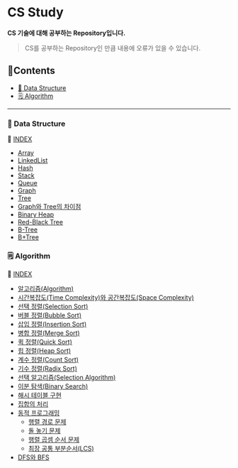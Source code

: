 # CS Study

**CS 기술에 대해 공부하는 Repository입니다.**

> CS를 공부하는 Repository인 만큼 내용에 오류가 있을 수 있습니다.

## 📖Contents
- [📁 Data Structure](#-Data-Structure)
- [🗒️ Algorithm](#%EF%B8%8F-Algorithm)
***

### 📁 Data Structure

📑 [INDEX](https://github.com/Minho979/CS_Study/blob/main/contents/DataStructure.md)
- [Array](https://github.com/Minho979/CS_Study/blob/main/contents/Data%20Structure/Array.md)
- [LinkedList](https://github.com/Minho979/CS_Study/blob/main/contents/Data%20Structure/Linked%20List.md)
- [Hash](https://github.com/Minho979/CS_Study/blob/main/contents/Data%20Structure/Hash.md)
- [Stack](https://github.com/Minho979/CS_Study/blob/main/contents/Data%20Structure/Stack.md)
- [Queue](https://github.com/Minho979/CS_Study/blob/main/contents/Data%20Structure/Queue.md)
- [Graph](https://github.com/Minho979/CS_Study/blob/main/contents/Data%20Structure/Graph.md)
- [Tree](https://github.com/Minho979/CS_Study/blob/main/contents/Data%20Structure/Tree.md)
- [Graph와 Tree의 차이점](https://github.com/Minho979/CS_Study/blob/main/contents/Data%20Structure/Graph%20vs%20Tree.md)
- [Binary Heap](https://github.com/Minho979/CS_Study/blob/main/contents/Data%20Structure/Binary%20Heap.md)
- [Red-Black Tree](https://github.com/Minho979/CS_Study/blob/main/contents/Data%20Structure/Red-Black%20Tree.md)
- [B-Tree](https://github.com/Minho979/CS_Study/blob/main/contents/Data%20Structure/B-Tree.md)
- [B+Tree](https://github.com/Minho979/CS_Study/blob/main/contents/Data%20Structure/B%2BTree.md)

### 🗒️ Algorithm
📑 [INDEX](https://github.com/Minho979/CS_Study/blob/main/contents/Algorithm.md)
- [알고리즘(Algorithm)](<https://github.com/Minho979/CS_Study/blob/main/contents/Algorithm/%EC%95%8C%EA%B3%A0%EB%A6%AC%EC%A6%98(Algorithm).md>)
- [시간복잡도(Time Complexity)와 공간복잡도(Space Complexity)](<https://github.com/Minho979/CS_Study/blob/main/contents/Algorithm/%EC%8B%9C%EA%B0%84%EB%B3%B5%EC%9E%A1%EB%8F%84%EC%99%80%20%EA%B3%B5%EA%B0%84%EB%B3%B5%EC%9E%A1%EB%8F%84.md>)
- [선택 정렬(Selection Sort)](<https://github.com/Minho979/CS_Study/blob/main/contents/Algorithm/%EC%84%A0%ED%83%9D%20%EC%A0%95%EB%A0%AC(Selection%20Sort).md>)
- [버블 정렬(Bubble Sort)](<https://github.com/Minho979/CS_Study/blob/main/contents/Algorithm/%EB%B2%84%EB%B8%94%20%EC%A0%95%EB%A0%AC(Bubble%20Sort).md>)
- [삽입 정렬(Insertion Sort)](<https://github.com/Minho979/CS_Study/blob/main/contents/Algorithm/%EC%82%BD%EC%9E%85%20%EC%A0%95%EB%A0%AC(Insertion%20Sort).md>)
- [병합 정렬(Merge Sort)](<https://github.com/Minho979/CS_Study/blob/main/contents/Algorithm/%EB%B3%91%ED%95%A9%20%EC%A0%95%EB%A0%AC(Merge%20Sort).md>)
- [퀵 정렬(Quick Sort)](<https://github.com/Minho979/CS_Study/blob/main/contents/Algorithm/%ED%80%B5%20%EC%A0%95%EB%A0%AC(Quick%20Sort).md>)
- [힙 정렬(Heap Sort)](<https://github.com/Minho979/CS_Study/blob/main/contents/Algorithm/%ED%9E%99%20%EC%A0%95%EB%A0%AC(Heap%20Sort).md>)
- [계수 정렬(Count Sort)](<https://github.com/Minho979/CS_Study/blob/main/contents/Algorithm/%EA%B3%84%EC%88%98%20%EC%A0%95%EB%A0%AC(Count%20Sort).md>)
- [기수 정렬(Radix Sort)](<https://github.com/Minho979/CS_Study/blob/main/contents/Algorithm/%EA%B8%B0%EC%88%98%20%EC%A0%95%EB%A0%AC(Radix%20Sort).md>)
- [선택 알고리즘(Selection Algorithm)](<https://github.com/Minho979/CS_Study/blob/main/contents/Algorithm/%EC%84%A0%ED%83%9D%20%EC%95%8C%EA%B3%A0%EB%A6%AC%EC%A6%98(Selection%20Algorithm).md>)
- [이분 탐색(Binary Search)](<https://github.com/Minho979/CS_Study/blob/main/contents/Algorithm/%EC%9D%B4%EB%B6%84%20%ED%83%90%EC%83%89(Binary%20Search).md#%EC%9D%B4%EB%B6%84-%ED%83%90%EC%83%89Binary-Search>)
- [해시 테이블 구현](<https://github.com/Minho979/CS_Study/blob/main/contents/Algorithm/%ED%95%B4%EC%8B%9C%20%ED%85%8C%EC%9D%B4%EB%B8%94%20%EA%B5%AC%ED%98%84.md>)
- [집합의 처리](<https://github.com/Minho979/CS_Study/blob/main/contents/Algorithm/%EC%A7%91%ED%95%A9%EC%9D%98%20%EC%B2%98%EB%A6%AC.md>)
- [동적 프로그래밍](<https://github.com/Minho979/CS_Study/blob/main/contents/Algorithm/%EB%8F%99%EC%A0%81%20%ED%94%84%EB%A1%9C%EA%B7%B8%EB%9E%98%EB%B0%8D(Dynamic%20Programming).md>)
  - [행렬 경로 문제]()
  - [돌 놓기 문제]()
  - [행렬 곱셈 순서 문제]()
  - [최장 공통 부분순서(LCS)]()
- [DFS와 BFS](<https://github.com/Minho979/CS_Study/blob/main/contents/Algorithm/DFS%EC%99%80%20BFS.md>)

